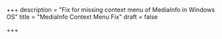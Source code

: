 +++
description = "Fix for missing context menu of MediaInfo in Windows OS"
title = "MediaInfo Context Menu Fix"
draft = false

+++
